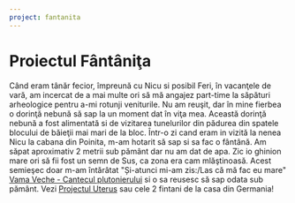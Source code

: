 ```yaml
---
project: fantanita
---
```


# Proiectul Fântâniţa

Când eram tânăr fecior, împreună cu Nicu si posibil Feri, în vacanţele de vară, am incercat de a mai multe ori să mă angajez part-time la săpături arheologice pentru a-mi rotunji veniturile.
Nu am reuşit, dar în mine fierbea o dorinţă nebună să sap la un moment dat în viţa mea.
Această dorinţă nebună a fost alimentată si de vizitarea tunelurilor din pădurea din spatele blocului de băieţii mai mari de la bloc.
Într-o zi cand eram in vizită la nenea Nicu la cabana din Poinita, m-am hotarit să sap si sa fac o fântână.
Am săpat aproximativ 2 metrii sub pământ dar nu am dat de apa. Zic io ghinion mare ori să fii fost un semn de Sus, ca zona era cam mlăştinoasă.
Acest semieşec doar m-am întărâtat "Și-atunci mi-am zis:/Las că mă fac eu mare" [Vama Veche - Cantecul plutonierului](https://www.youtube.com/watch?v=2ROpxQQCow8)
si o sa reusesc să sap odata sub pământ. Vezi [Projectul Uterus](../uterus/uterus.html) sau cele 2 fintani de la casa din Germania!
